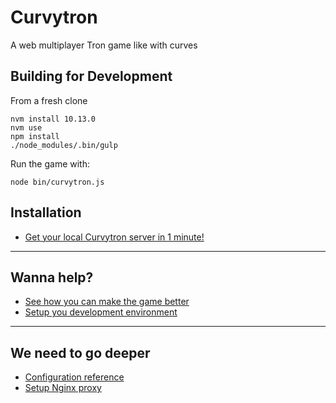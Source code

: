 Curvytron
=========

A web multiplayer Tron game like with curves

## Building for Development

From a fresh clone

    nvm install 10.13.0
    nvm use
    npm install
    ./node_modules/.bin/gulp

Run the game with:

    node bin/curvytron.js

## Installation

* [Get your local Curvytron server in 1 minute!](doc/installation.md)

---

## Wanna help?

* [See how you can make the game better](doc/contribution.md)
* [Setup you development environment](doc/dev.md)

---

## We need to go deeper

* [Configuration reference](doc/configuration.md)
* [Setup Nginx proxy](doc/nginx-proxy.md)
